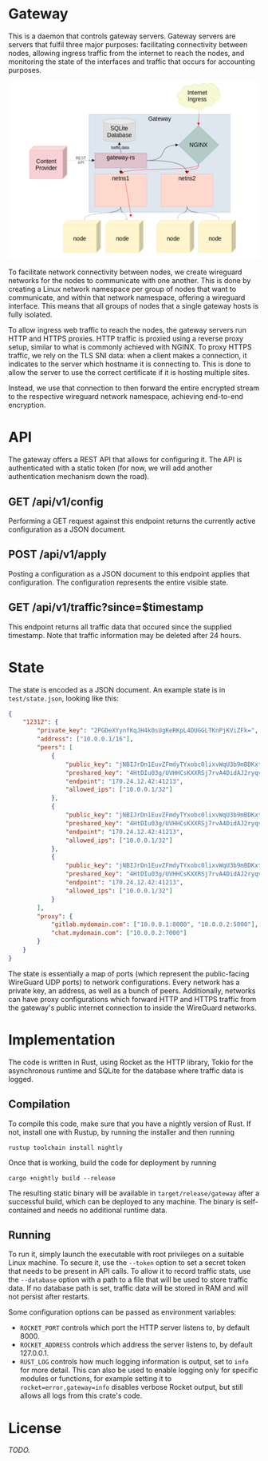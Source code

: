 # Gateway

This is a daemon that controls gateway servers. Gateway servers are servers that
fulfil three major purposes: facilitating connectivity between nodes,
allowing ingress traffic from the internet to reach the nodes, and monitoring
the state of the interfaces and traffic that occurs for accounting purposes.

![Gateway Architecture](gateway.png)

To facilitate network connectivity between nodes, we create wireguard networks
for the nodes to communicate with one another. This is done by creating a Linux
network namespace per group of nodes that want to communicate, and within that
network namespace, offering a wireguard interface. This means that all groups
of nodes that a single gateway hosts is fully isolated.

To allow ingress web traffic to reach the nodes, the gateway servers run
HTTP and HTTPS proxies. HTTP traffic is proxied using a reverse proxy setup,
similar to what is commonly achieved with NGINX. To proxy HTTPS traffic, we
rely on the TLS SNI data: when a client makes a connection, it indicates
to the server which hostname it is connecting to. This is done to allow the
server to use the correct certificate if it is hosting multiple sites.

Instead, we use that connection to then forward the entire encrypted stream
to the respective wireguard network namespace, achieving end-to-end encryption.

# API

The gateway offers a REST API that allows for configuring it. The API is
authenticated with a static token (for now, we will add another authentication
mechanism down the road).

## GET /api/v1/config

Performing a GET request against this endpoint returns the currently active
configuration as a JSON document.

## POST /api/v1/apply

Posting a configuration as a JSON document to this endpoint applies that
configuration. The configuration represents the entire visible state. 

## GET /api/v1/traffic?since=$timestamp

This endpoint returns all traffic data that occured since the supplied timestamp.
Note that traffic information may be deleted after 24 hours.

# State

The state is encoded as a JSON document. An example state is in `test/state.json`,
looking like this:

```json
{
    "12312": {
        "private_key": "2PGDeXYynfKqJH4k0sUgKeRKpL4DUGGLTKnPjKViZFk=",
        "address": ["10.0.0.1/16"],
        "peers": [
            {
                "public_key": "jNBIJrDn1EuvZFmdyTYxobc0lixvWqU3b9mBDKxtWRw=",
                "preshared_key": "4HtDIu03g/UVHHCsKXXRSj7rvA4DidAJ2ryqvCqeWWg=",
                "endpoint": "170.24.12.42:41213",
                "allowed_ips": ["10.0.0.1/32"]
            },
            {
                "public_key": "jNBIJrDn1EuvZFmdyTYxobc0lixvWqU3b9mBDKxtWRw=",
                "preshared_key": "4HtDIu03g/UVHHCsKXXRSj7rvA4DidAJ2ryqvCqeWWg=",
                "endpoint": "170.24.12.42:41213",
                "allowed_ips": ["10.0.0.1/32"]
            },
            {
                "public_key": "jNBIJrDn1EuvZFmdyTYxobc0lixvWqU3b9mBDKxtWRw=",
                "preshared_key": "4HtDIu03g/UVHHCsKXXRSj7rvA4DidAJ2ryqvCqeWWg=",
                "endpoint": "170.24.12.42:41213",
                "allowed_ips": ["10.0.0.1/32"]
            }
        ],
        "proxy": {
            "gitlab.mydomain.com": ["10.0.0.1:8000", "10.0.0.2:5000"],
            "chat.mydomain.com": ["10.0.0.2:7000"]
        }
    }
}
```

The state is essentially a map of ports (which represent the public-facing
WireGuard UDP ports) to network configurations. Every network has a private
key, an address, as well as a bunch of peers. Additionally, networks can have
proxy configurations which forward HTTP and HTTPS traffic from the gateway's
public internet connection to inside the WireGuard networks.

# Implementation

The code is written in Rust, using Rocket as the HTTP library, Tokio for the
asynchronous runtime and SQLite for the database where traffic data is logged.

## Compilation

To compile this code, make sure that you have a nightly version of Rust. If not,
install one with Rustup, by running the installer and then running

    rustup toolchain install nightly

Once that is working, build the code for deployment by running

    cargo +nightly build --release

The resulting static binary will be available in `target/release/gateway` after
a successful build, which can be deployed to any machine. The binary is
self-contained and needs no additional runtime data.

## Running

To run it, simply launch the executable with root privileges on a suitable
Linux machine. To secure it, use the `--token` option to set a secret token
that needs to be present in API calls. To allow it to record traffic stats,
use the `--database` option with a path to a file that will be used to store
traffic data. If no database path is set, traffic data will be stored in RAM
and will not persist after restarts.

Some configuration options can be passed as environment variables:

- `ROCKET_PORT` controls which port the HTTP server listens to, by default 8000.
- `ROCKET_ADDRESS` controls which address the server listens to, by default 127.0.0.1.
- `RUST_LOG` controls how much logging information is output, set to `info` for
  more detail. This can also be used to enable logging only for specific modules
  or functions, for example setting it to `rocket=error,gateway=info` disables
  verbose Rocket output, but still allows all logs from this crate's code.

# License

*TODO.*
